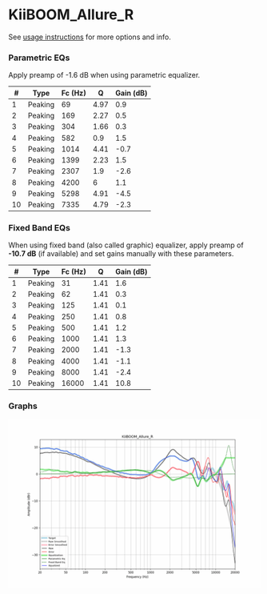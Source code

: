# KiiBOOM_Allure_R
See [usage instructions](https://github.com/jaakkopasanen/AutoEq#usage) for more options and info.

### Parametric EQs
Apply preamp of -1.6 dB when using parametric equalizer.

|   # | Type    |   Fc (Hz) |    Q |   Gain (dB) |
|-----|---------|-----------|------|-------------|
|   1 | Peaking |        69 | 4.97 |         0.9 |
|   2 | Peaking |       169 | 2.27 |         0.5 |
|   3 | Peaking |       304 | 1.66 |         0.3 |
|   4 | Peaking |       582 | 0.9  |         1.5 |
|   5 | Peaking |      1014 | 4.41 |        -0.7 |
|   6 | Peaking |      1399 | 2.23 |         1.5 |
|   7 | Peaking |      2307 | 1.9  |        -2.6 |
|   8 | Peaking |      4200 | 6    |         1.1 |
|   9 | Peaking |      5298 | 4.91 |        -4.5 |
|  10 | Peaking |      7335 | 4.79 |        -2.3 |

### Fixed Band EQs
When using fixed band (also called graphic) equalizer, apply preamp of **-10.7 dB** (if available) and set gains manually with these parameters.

|   # | Type    |   Fc (Hz) |    Q |   Gain (dB) |
|-----|---------|-----------|------|-------------|
|   1 | Peaking |        31 | 1.41 |         1.6 |
|   2 | Peaking |        62 | 1.41 |         0.3 |
|   3 | Peaking |       125 | 1.41 |         0.1 |
|   4 | Peaking |       250 | 1.41 |         0.8 |
|   5 | Peaking |       500 | 1.41 |         1.2 |
|   6 | Peaking |      1000 | 1.41 |         1.3 |
|   7 | Peaking |      2000 | 1.41 |        -1.3 |
|   8 | Peaking |      4000 | 1.41 |        -1.1 |
|   9 | Peaking |      8000 | 1.41 |        -2.4 |
|  10 | Peaking |     16000 | 1.41 |        10.8 |

### Graphs
![](./KiiBOOM_Allure_R.png)
